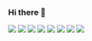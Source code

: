 ### Hi there 👋




<img src="https://img.shields.io/badge/python-1f7fff?style=flat-square&logo=python&logoColor=white"/>
<img src="https://img.shields.io/badge/django-092E20?style=flat-square&logo=django&logoColor=white"/>
<img src="https://img.shields.io/badge/vanillaJS-F7DF1E?style=flat-square&logo=javascript&logoColor=white"/> 
<img src="https://img.shields.io/badge/typescript-3178C6?style=flat-square&logo=typescript&logoColor=white"/>
<img src="https://img.shields.io/badge/React Native-3178C6?style=flat-square&logo=reactnative&logoColor=white"/> 
<img src="https://img.shields.io/badge/postgreSQL-4169E1?style=flat-square&logo=postgreSQL&logoColor=white"/> 
<img src="https://img.shields.io/badge/flutter-02569B?style=flat-square&logo=postgreSQL&logoColor=white"/> 
<img src="https://img.shields.io/badge/solidity-000000?style=flat-square&logo=solidity&logoColor=white"/> 

